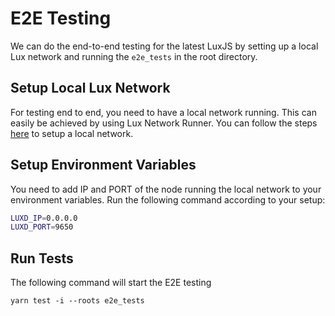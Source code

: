 # E2E Testing

We can do the end-to-end testing for the latest LuxJS by setting up a local Lux network and running the `e2e_tests` in the root directory.

## Setup Local Lux Network

For testing end to end, you need to have a local network running. This can easily be achieved by using Lux Network Runner. You can follow the steps [here](https://docs.lux.network/quickstart/network-runner) to setup a local network.

## Setup Environment Variables

You need to add IP and PORT of the node running the local network to your environment variables. Run the following command according to your setup:

```bash
LUXD_IP=0.0.0.0
LUXD_PORT=9650
```

## Run Tests

The following command will start the E2E testing

```
yarn test -i --roots e2e_tests
```

